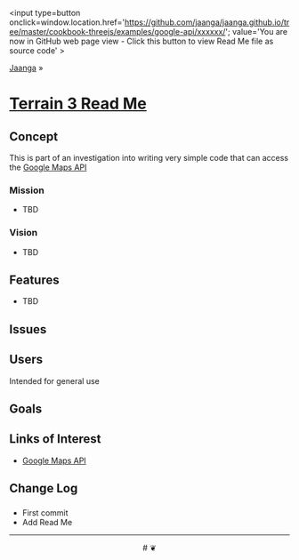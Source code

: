 <span style=display:none; >[You are now in GitHub source code view - click this link to view Read Me file as a web page]
( https://jaanga.github.io/cookbook-threejs/examples/google-api/xxxxxx/index.html#readme.md "View file as a web page." ) </span>
<input type=button onclick=window.location.href='https://github.com/jaanga/jaanga.github.io/tree/master/cookbook-threejs/examples/google-api/xxxxxx/'; value='You are now in GitHub web page view - Click this button to view Read Me file as source code' >

[Jaanga]( http://jaanga.github.io ) &raquo;

[Terrain 3 Read Me]( https://jaanga.github.io/cookbook-threejs/examples/google-api/xxxxxx/index.html#readme.md )
===


## Concept

This is part of an investigation into writing very simple code that can access the [Google Maps API]( https://developers.google.com/maps/documentation/javascript/tutorial )


### Mission

* TBD

### Vision

* TBD


## Features

* TBD


## Issues


## Users

Intended for general use


## Goals


## Links of Interest

* [Google Maps API]( https://developers.google.com/maps/documentation/javascript/tutorial )

## Change Log

### 

* First commit
* Add Read Me


***

<center title='Jaanga ~ your 3D happy place' >
# <a href=javascript:window.scrollTo(0,0); style=text-decoration:none; > ❦ </a>
</center>
